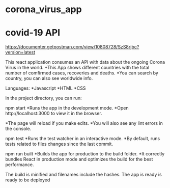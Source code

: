 # corona_virus_app

# covid-19 API
https://documenter.getpostman.com/view/10808728/SzS8rjbc?version=latest

This react application consumes an API with data about the ongoing Corona Virus in the world.
*This App shows different countries with the total number of comfirmed cases, recoveries and deaths. 
*You can search by country, you can also see worldwide info.

Languages:
*Javascript
*HTML
*CSS

In the project directory, you can run:

npm start
*Runs the app in the development mode.
*Open http://localhost:3000 to view it in the browser.

*The page will reload if you make edits.
*You will also see any lint errors in the console.

npm test
*Runs the test watcher in an interactive mode.
*By default, runs tests related to files changes since the last commit.

npm run built
*Builds the app for production to the build folder.
*It correctly bundles React in production mode and optimizes the build for the best         performance.
 
 The build is minified and filenames include the hashes.
 The app is ready is ready to be deployed
